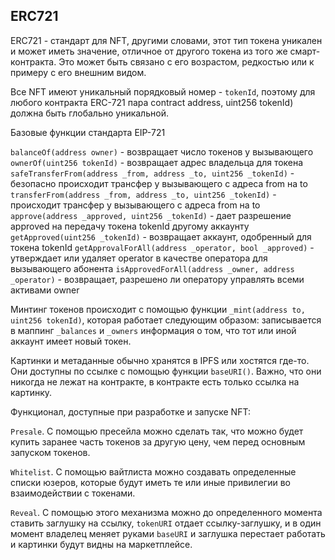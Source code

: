 ## ERC721

ERC721 - стандарт для NFT, другими словами, этот тип токена уникален и может иметь значение, отличное от другого токена из того же смарт-контракта. Это может быть связано с его возрастом, редкостью или к примеру с его внешним видом.
      
Все NFT имеют уникальный порядковый номер - `tokenId`, поэтому для любого контракта ERC-721 пара contract address, uint256 tokenId) должна быть глобально уникальной.

Базовые функции стандарта EIP-721

`balanceOf(address owner)` - возвращает число токенов у вызывающего 
`ownerOf(uint256 tokenId)` - возвращает адрес владельца для токена
`safeTransferFrom(address _from, address _to, uint256 _tokenId)` - безопасно происходит трансфер у вызывающего с адреса from на to    `transferFrom(address _from, address _to, uint256 _tokenId)` - происходит трансфер у вызывающего с адреса from на to
`approve(address _approved, uint256 _tokenId)` - дает разрешение approved на передачу токена tokenId другому аккаунту
`getApproved(uint256 _tokenId)` - возвращает аккаунт, одобренный для токена tokenId
`getApprovalForAll(address _operator, bool _approved)` -  утверждает или удаляет operator в качестве оператора для вызывающего абонента
`isApprovedForAll(address _owner, address _operator)` - возвращает, разрешено ли оператору управлять всеми активами owner

Минтинг токенов происходит с помощью функции `_mint(address to, uint256 tokenId)`, которая работает следующим образом: записывается в маппинг `_balances` и `_owners` информация о том, что тот или иной аккаунт имеет новый токен.

Картинки и метаданные обычно хранятся в IPFS или хостятся где-то. Они доступны по ссылке с помощью функции `baseURI()`. Важно, что они никогда не лежат на контракте, в контракте есть только ссылка на картинку.

Функционал, доступные при разработке и запуске NFT:

`Presale`. С помощью пресейла можно сделать так, что можно будет купить заранее часть токенов за другую цену, чем перед основным запуском токенов. 

`Whitelist`. С помощью вайтлиста можно создавать определенные списки юзеров, которые будут иметь те или иные привилегии во взаимодействии с токенами.

`Reveal`. С помощью этого механизма можно до определенного момента ставить заглушку на ссылку, `tokenURI` отдает ссылку-заглушку, и в один момент владелец меняет руками `baseURI` и заглушка перестает работать и картинки будут видны на маркетплейсе.
